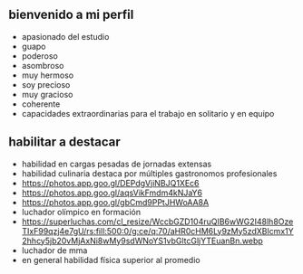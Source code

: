 ## bienvenido a mi perfil ##
* apasionado del estudio
* guapo
* poderoso
* asombroso
* muy hermoso
* soy precioso
* muy gracioso 
* coherente
* capacidades extraordinarias para el trabajo en solitario y en equipo
## habilitar a destacar ##
* habilidad en cargas pesadas de jornadas extensas
* habilidad culinaria destaca por múltiples gastronomos profesionales
* https://photos.app.goo.gl/DEPdgVjiNBJQ1XEc6
* https://photos.app.goo.gl/aqsVikFmdm4kNJaY6
* https://photos.app.goo.gl/gbCmd9PPtJHWoAA8A
*  luchador olímpico en formación
* https://superluchas.com/cl_resize/WccbGZD104ruQIB6wWG2I48lh8OzeTIxF99qzj4e7gU/rs:fill:500:0/g:ce/q:70/aHR0cHM6Ly9zMy5zdXBlcmx1Y2hhcy5jb20vMjAxNi8wMy9sdWNoYS1vbGltcGljYTEuanBn.webp
*  luchador de mma
*  en general habilidad física superior al promedio

  
